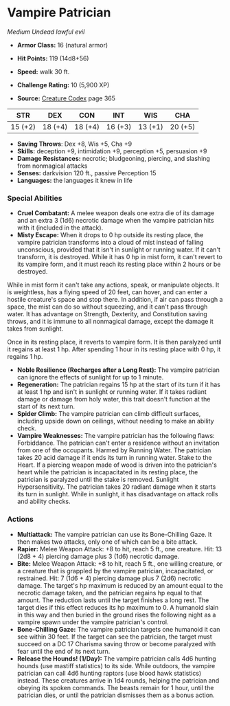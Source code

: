 # Vampire Patrician

*Medium* *Undead* *lawful evil*

- **Armor Class:** 16 (natural armor)
- **Hit Points:** 119 (14d8+56)
- **Speed:** walk 30 ft.

- **Challenge Rating:** 10 (5,900 XP)
- **Source:** [Creature Codex](https://koboldpress.com/kpstore/product/creature-codex-for-5th-edition-dnd) page 365

| STR | DEX | CON | INT | WIS | CHA |
| --- | --- | --- | --- | --- | --- |
| 15 (+2) | 18 (+4) | 18 (+4) | 16 (+3) | 13 (+1) | 20 (+5) |

- **Saving Throws**: Dex +8, Wis +5, Cha +9
- **Skills:** deception +9, intimidation +9, perception +5, persuasion +9
- **Damage Resistances:** necrotic; bludgeoning, piercing, and slashing from nonmagical attacks
- **Senses:** darkvision 120 ft., passive Perception 15
- **Languages:** the languages it knew in life

### Special Abilities

- **Cruel Combatant:** A melee weapon deals one extra die of its damage and an extra 3 (1d6) necrotic damage when the vampire patrician hits with it (included in the attack).
- **Misty Escape:** When it drops to 0 hp outside its resting place, the vampire patrician transforms into a cloud of mist instead of falling unconscious, provided that it isn't in sunlight or running water. If it can't transform, it is destroyed. While it has 0 hp in mist form, it can't revert to its vampire form, and it must reach its resting place within 2 hours or be destroyed. 

While in mist form it can't take any actions, speak, or manipulate objects. It is weightless, has a flying speed of 20 feet, can hover, and can enter a hostile creature's space and stop there. In addition, if air can pass through a space, the mist can do so without squeezing, and it can't pass through water. It has advantage on Strength, Dexterity, and Constitution saving throws, and it is immune to all nonmagical damage, except the damage it takes from sunlight. 

Once in its resting place, it reverts to vampire form. It is then paralyzed until it regains at least 1 hp. After spending 1 hour in its resting place with 0 hp, it regains 1 hp.
- **Noble Resilience (Recharges after a Long Rest):** The vampire patrician can ignore the effects of sunlight for up to 1 minute.
- **Regeneration:** The patrician regains 15 hp at the start of its turn if it has at least 1 hp and isn't in sunlight or running water. If it takes radiant damage or damage from holy water, this trait doesn't function at the start of its next turn.
- **Spider Climb:** The vampire patrician can climb difficult surfaces, including upside down on ceilings, without needing to make an ability check.
- **Vampire Weaknesses:** The vampire patrician has the following flaws:
Forbiddance. The patrician can't enter a residence without an invitation from one of the occupants.
Harmed by Running Water. The patrician takes 20 acid damage if it ends its turn in running water.
Stake to the Heart. If a piercing weapon made of wood is driven into the patrician's heart while the patrician is incapacitated in its resting place, the patrician is paralyzed until the stake is removed.
Sunlight Hypersensitivity. The patrician takes 20 radiant damage when it starts its turn in sunlight. While in sunlight, it has disadvantage on attack rolls and ability checks.

### Actions

- **Multiattack:** The vampire patrician can use its Bone-Chilling Gaze. It then makes two attacks, only one of which can be a bite attack.
- **Rapier:** Melee Weapon Attack: +8 to hit, reach 5 ft., one creature. Hit: 13 (2d8 + 4) piercing damage plus 3 (1d6) necrotic damage.
- **Bite:** Melee Weapon Attack: +8 to hit, reach 5 ft., one willing creature, or a creature that is grappled by the vampire patrician, incapacitated, or restrained. Hit: 7 (1d6 + 4) piercing damage plus 7 (2d6) necrotic damage. The target's hp maximum is reduced by an amount equal to the necrotic damage taken, and the patrician regains hp equal to that amount. The reduction lasts until the target finishes a long rest. The target dies if this effect reduces its hp maximum to 0. A humanoid slain in this way and then buried in the ground rises the following night as a vampire spawn under the vampire patrician's control.
- **Bone-Chilling Gaze:** The vampire patrician targets one humanoid it can see within 30 feet. If the target can see the patrician, the target must succeed on a DC 17 Charisma saving throw or become paralyzed with fear until the end of its next turn.
- **Release the Hounds! (1/Day):** The vampire patrician calls 4d6 hunting hounds (use mastiff statistics) to its side. While outdoors, the vampire patrician can call 4d6 hunting raptors (use blood hawk statistics) instead. These creatures arrive in 1d4 rounds, helping the patrician and obeying its spoken commands. The beasts remain for 1 hour, until the patrician dies, or until the patrician dismisses them as a bonus action.


